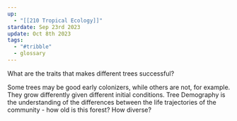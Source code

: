 ```yaml
---
up:
  - "[[210 Tropical Ecology]]"
stardate: Sep 23rd 2023
update: Oct 8th 2023
tags:
  - "#tribble"
  - glossary
---
```



What are the traits that makes different trees successful?

Some trees may be good early colonizers, while others are not, for example. They grow differently given different initial conditions. Tree Demography is the understanding of the differences between the life trajectories of the community - how old is this forest? How diverse?